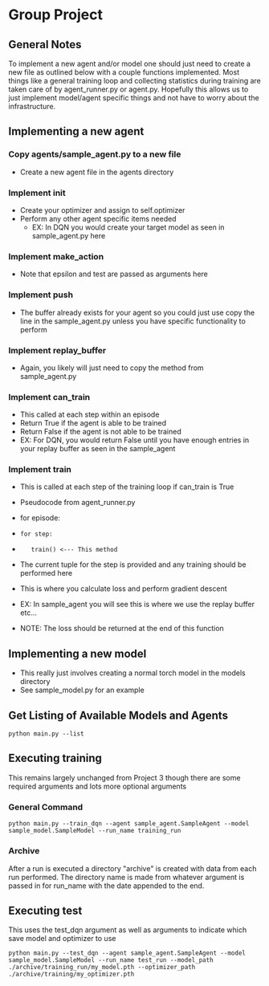 # Group Project

## General Notes
To implement a new agent and/or model one should just need to create a new file as outlined below with a couple functions implemented.
Most things like a general training loop and collecting statistics during training are taken care of by agent\_runner.py or agent.py.
Hopefully this allows us to just implement model/agent specific things and not have to worry about the infrastructure.

## Implementing a new agent

### Copy agents/sample\_agent.py to a new file
* Create a new agent file in the agents directory

### Implement __init__
* Create your optimizer and assign to self.optimizer
* Perform any other agent specific items needed
    * EX:  In DQN you would create your target model as seen in sample\_agent.py here

### Implement make\_action 
* Note that epsilon and test are passed as arguments here

### Implement push
* The buffer already exists for your agent so you could just use copy the line in the sample\_agent.py unless you have specific functionality to perform

### Implement replay\_buffer
* Again, you likely will just need to copy the method from sample\_agent.py

### Implement can\_train
* This called at each step within an episode
* Return True if the agent is able to be trained
* Return False if the agent is not able to be trained
* EX:  For DQN, you would return False until you have enough entries in your replay buffer as seen in the sample\_agent

### Implement train
* This is called at each step of the training loop if can\_train is True

* Pseudocode from agent\_runner.py 
* for episode:
*     for step:
*        train() <--- This method

* The current tuple for the step is provided and any training should be performed here
* This is where you calculate loss and perform gradient descent
* EX:  In sample\_agent you will see this is where we use the replay buffer etc...
* NOTE:  The loss should be returned at the end of this function

## Implementing a new model
* This really just involves creating a normal torch model in the models directory
* See sample\_model.py for an example

## Get Listing of Available Models and Agents
```
python main.py --list
```
## Executing training
This remains largely unchanged from Project 3 though there are some required arguments and lots more optional arguments

### General Command
```
python main.py --train_dqn --agent sample_agent.SampleAgent --model sample_model.SampleModel --run_name training_run 
```

### Archive
After a run is executed a directory "archive" is created with data from each run performed.
The directory name is made from whatever argument is passed in for run\_name with the date appended to the end.

## Executing test
This uses the test\_dqn argument as well as arguments to indicate which save model and optimizer to use

```
python main.py --test_dqn --agent sample_agent.SampleAgent --model sample_model.SampleModel --run_name test_run --model_path ./archive/training_run/my_model.pth --optimizer_path ./archive/training/my_optimizer.pth
```
